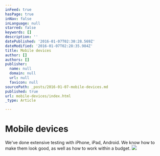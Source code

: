 ```yaml
---
inFeed: true
hasPage: true
inNav: false
inLanguage: null
starred: false
keywords: []
description: ''
datePublished: '2016-01-07T02:30:28.569Z'
dateModified: '2016-01-07T02:28:35.984Z'
title: Mobile devices
author: []
authors: []
publisher:
  name: null
  domain: null
  url: null
  favicon: null
sourcePath: _posts/2016-01-07-mobile-devices.md
published: true
url: mobile-devices/index.html
_type: Article

---
```

# Mobile devices

We've done extensive testing with iPhone, iPad, Android. We know how to make them look good, as well as how to work within a budget. ![](https://s3-us-west-2.amazonaws.com/the-grid-img/p/4c676cd1582e5b38e4c53f24bc19acd455033d97.png)